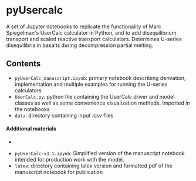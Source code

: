 # pyUsercalc

A set of  Jupyter notebooks to replicate the functionality of Marc Spiegelman&#39;s UserCalc calculator in Python,
and to add disequilibrium transport and scaled reactive transport calculators. Determines U-series disequilibria
in basalts during decompression partial melting.

## Contents

* `pyUserCalc_manuscript.ipynb`: primary notebook describing derivation, implementation and multiple examples for running the U-series calculators
* `UserCalc.py`:  python file containing the UserCalc driver and model classes as well as some convenience visualization methods.  Imported in the notebooks
*  `data`: directory containing input .csv files

#### Additional materials
-
* `pyUserCalc-v3.1.ipynb`: Simplified version of the manuscript notebook intended for production work with the model.
* `latex`: directory containing latex version and formatted pdf of the manuscript notebook for publication